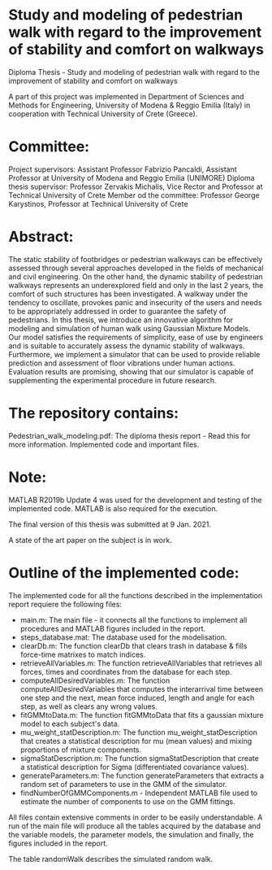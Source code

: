 # Study and modeling of pedestrian walk with regard to the improvement of stability and comfort on walkways
Diploma Thesis - Study and modeling of pedestrian walk with regard to the improvement of stability and comfort on walkways

A part of this project was implemented in Department of Sciences and Methods for Engineering, University of Modena & Reggio Emilia (Italy) in cooperation with Technical University of Crete (Greece).

# Committee:
Project supervisors: Assistant Professor Fabrizio Pancaldi, Assistant Professor at University of Modena and Reggio Emilia (UNIMORE)
Diploma thesis supervisor: Professor Zervakis Michalis, Vice Rector and Professor at Technical University of Crete
Member od the committee: Professor George Karystinos, Professor at Technical University of Crete

# Abstract:
The static stability of footbridges or pedestrian walkways can be effectively assessed through several approaches developed in the fields of mechanical and civil engineering. On the other hand, the dynamic stability of pedestrian walkways represents an underexplored field and only in the last 2 years, the comfort of such structures has been investigated. A walkway under the tendency to oscillate, provokes panic and insecurity of the users and needs to be appropriately addressed in order to guarantee the safety of pedestrians.
In this thesis, we introduce an innovative algorithm for modeling and simulation of human walk using Gaussian Mixture Models. Our model satisfies the requirements of simplicity, ease of use by engineers and is suitable to accurately assess the dynamic stability of walkways. Furthermore, we implement a simulator that can be used to provide reliable prediction and assessment of floor vibrations under human actions. Evaluation results are promising, showing that our simulator is capable of supplementing the experimental procedure in future research.

# The repository contains:
Pedestrian_walk_modeling.pdf: The diploma thesis report - Read this for more information.
Implemented code and important files.

# Note:
MATLAB R2019b Update 4 was used for the development and testing of the implemented code. MATLAB is also required for the execution.

The final version of this thesis was submitted at 9 Jan. 2021.

A state of the art paper on the subject is in work.

# Outline of the implemented code:
The implemented code for all the functions described in the implementation report requiere the following files:
- main.m: The main file - it connects all the functions to implement all procedures and MATLAB figures included in the report.
- steps_database.mat: The database used for the modelisation.
- clearDb.m: The function clearDb that clears trash in database & fills force-time matrixes to match indices.
- retrieveAllVariables.m: The function retrieveAllVariables that retrieves all forces, times and coordinates from the database for each step.
- computeAllDesiredVariables.m: The function computeAllDesiredVariables that computes the interarrival time between one step and the next, mean force induced, length and angle for each step, as well as clears any wrong values.
- fitGMMtoData.m: The function fitGMMtoData that fits a gaussian mixture model to each subject's data.
- mu_weight_statDescription.m: The function mu_weight_statDescription that creates a statistical description for mu (mean values) and mixing proportions of mixture components.
- sigmaStatDescription.m: The function sigmaStatDescription that create a statistical description for Sigma (differentiated covariance values).
- generateParameters.m: The function generateParameters that extracts a random set of parameters to use in the GMM of the simulator.
- findNumberOfGMMComponents.m - Independent MATLAB file used to estimate the number of components to use on the GMM fittings.

All files contain extensive comments in order to be easily understandable. A run of the main file will produce all the tables acquired by the database and the variable models, the parameter models, the simulation and finally, the figures included in the report.

The table randomWalk describes the simulated random walk.
